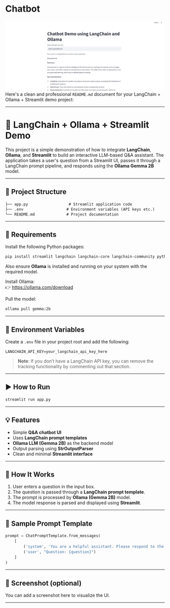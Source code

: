 # Chatbot
![image](https://github.com/Kabhishek021/Q-A-chatbot/blob/main/chatbot.png)
Here's a clean and professional `README.md` document for your LangChain + Ollama + Streamlit demo project:

---

# 🚀 LangChain + Ollama + Streamlit Demo

This project is a simple demonstration of how to integrate **LangChain**, **Ollama**, and **Streamlit** to build an interactive LLM-based Q&A assistant. The application takes a user's question from a Streamlit UI, passes it through a LangChain prompt pipeline, and responds using the **Ollama Gemma 2B** model.

---

## 📂 Project Structure

```
├── app.py                  # Streamlit application code
├── .env                   # Environment variables (API keys etc.)
└── README.md              # Project documentation
```

---

## 🔧 Requirements

Install the following Python packages:

```bash
pip install streamlit langchain langchain-core langchain-community python-dotenv
```

Also ensure **Ollama** is installed and running on your system with the required model.

Install Ollama:  
👉 https://ollama.com/download

Pull the model:

```bash
ollama pull gemma:2b
```

---

## 🔑 Environment Variables

Create a `.env` file in your project root and add the following:

```env
LANGCHAIN_API_KEY=your_langchain_api_key_here
```

> **Note**: If you don’t have a LangChain API key, you can remove the tracking functionality by commenting out that section.

---

## ▶️ How to Run

```bash
streamlit run app.py
```

---

## 💡 Features

- Simple **Q&A chatbot UI**
- Uses **LangChain prompt templates**
- **Ollama LLM (Gemma 2B)** as the backend model
- Output parsing using **StrOutputParser**
- Clean and minimal **Streamlit interface**

---

## 🧠 How It Works

1. User enters a question in the input box.
2. The question is passed through a **LangChain prompt template**.
3. The prompt is processed by **Ollama (Gemma 2B)** model.
4. The model response is parsed and displayed using **Streamlit**.

---

## 📝 Sample Prompt Template

```python
prompt = ChatPromptTemplate.from_messages(
    [
        ('system', 'You are a helpful assistant. Please respond to the user question.'),
        ('user', "Question: {question}")
    ]
)
```

---

## 📸 Screenshot (optional)
You can add a screenshot here to visualize the UI.

---




